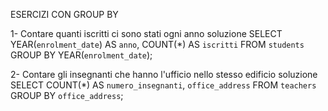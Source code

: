 ESERCIZI CON GROUP BY
<!-------------------------------------------------------->
1- Contare quanti iscritti ci sono stati ogni anno
soluzione
SELECT YEAR(`enrolment_date`) AS `anno`, COUNT(*) AS `iscritti`
FROM `students`
GROUP BY YEAR(`enrolment_date`);

2- Contare gli insegnanti che hanno l'ufficio nello stesso edificio
soluzione
SELECT COUNT(*) AS `numero_insegnanti`, `office_address`
FROM `teachers`
GROUP BY `office_address`;